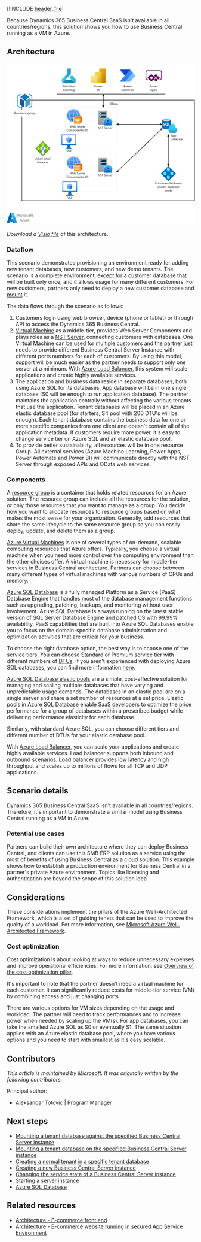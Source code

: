 [!INCLUDE [header_file](../../../includes/sol-idea-header.md)]

Because Dynamics 365 Business Central SaaS isn't available in all countries/regions, this solution shows you how to use Business Central running as a VM in Azure.

## Architecture

![Diagram showing the Business Central architecture.](../media/business-central-as-a-service.png)  

*Download a [Visio file](https://arch-center.azureedge.net/business-central-as-a-service.vsdx)* of this architecture.

### Dataflow

This scenario demonstrates provisioning an environment ready for adding new tenant databases, new customers, and new demo tenants. The scenario is a complete environment, except for a customer database that will be built only once, and it allows usage for many different customers. For new customers, partners only need to deploy a new customer database and [mount](/dynamics365/business-central/dev-itpro/administration/mount-dismount-tenant) it.

The data flows through the scenario as follows:

1. Customers login using web browser, device (phone or tablet) or through API to access the Dynamics 365 Business Central.
1. [Virtual Machine](/azure/virtual-machines/windows/overview) as a middle-tier, provides Web Server Components and plays roles as a [NST Server](/dynamics365/business-central/dev-itpro/administration/configure-server-instance), connecting customers with databases. One Virtual Machine can be used for multiple customers and the partner just needs to provide different Business Central Server Instance with different ports numbers for each of customers. By using this model, support will be much easier as the partner needs to support only one server at a minimum. With [Azure Load Balancer](/azure/load-balancer/load-balancer-overview), this system will scale applications and create highly available services.
1. The application and business data reside in separate databases, both using Azure SQL for its databases. App database will be in one single database (S0 will be enough to run application database). The partner maintains the application centrally without affecting the various tenants that use the application. Tenant databases will be placed in an Azure elastic database pool (for starters, S4 pool with 200 DTU's will be enough). Each tenant database contains the business data for one or more specific companies from one client and doesn't contain all of the application metadata. If customers require more power, it's easy to change service tier on Azure SQL and an elastic database pool.
1. To provide better sustainability, all resources will be in one resource Group. All external services (Azure Machine Learning, Power Apps, Power Automate and Power BI) will communicate directly with the NST Server through exposed APIs and OData web services.

### Components

A [resource group](/azure/azure-resource-manager/management/manage-resource-groups-portal) is a container that holds related resources for an Azure solution. The resource group can include all the resources for the solution, or only those resources that you want to manage as a group. You decide how you want to allocate resources to resource groups based on what makes the most sense for your organization. Generally, add resources that share the same lifecycle to the same resource group so you can easily deploy, update, and delete them as a group.

[Azure Virtual Machines](https://azure.microsoft.com/products/virtual-machines) is one of several types of on-demand, scalable computing resources that Azure offers. Typically, you choose a virtual machine when you need more control over the computing environment than the other choices offer. A virtual machine is necessary for middle-tier services in Business Central architecture. Partners can choose between many different types of virtual machines with various numbers of CPUs and memory.

[Azure SQL Database](https://azure.microsoft.com/products/azure-sql/database) is a fully managed Platform as a Service (PaaS) Database Engine that handles most of the database management functions such as upgrading, patching, backups, and monitoring without user involvement. Azure SQL Database is always running on the latest stable version of SQL Server Database Engine and patched OS with 99.99% availability. PaaS capabilities that are built into Azure SQL Databases enable you to focus on the domain-specific database administration and optimization activities that are critical for your business.

To choose the right database option, the best way is to choose one of the service tiers. You can choose Standard or Premium service tier with different numbers of [DTUs](/azure/azure-sql/database/resource-limits-dtu-single-databases#standard-service-tier). If you aren't experienced with deploying Azure SQL databases, you can find more information [here](/dynamics365/business-central/dev-itpro/deployment/deploy-database-azure-sql-database).

[Azure SQL Database elastic pools](/azure/azure-sql/database/elastic-pool-overview) are a simple, cost-effective solution for managing and scaling multiple databases that have varying and unpredictable usage demands. The databases in an elastic pool are on a single server and share a set number of resources at a set price. Elastic pools in Azure SQL Database enable SaaS developers to optimize the price performance for a group of databases within a prescribed budget while delivering performance elasticity for each database.

Similarly, with standard Azure SQL, you can choose different tiers and different number of DTUs for your elastic database pool.

With [Azure Load Balancer](https://azure.microsoft.com/solutions/load-balancing-with-azure), you can scale your applications and create highly available services. Load balancer supports both inbound and outbound scenarios. Load balancer provides low latency and high throughput and scales up to millions of flows for all TCP and UDP applications.

## Scenario details

Dynamics 365 Business Central SaaS isn't available in all countries/regions. Therefore, it's important to demonstrate a similar model using Business Central running as a VM in Azure.

### Potential use cases

Partners can build their own architecture where they can deploy Business Central, and clients can use this SMB ERP solution as a service using the most of benefits of using Business Central as a cloud solution. This example shows how to establish a production environment for Business Central in a partner's private Azure environment. Topics like licensing and authentication are beyond the scope of this solution idea.

## Considerations

These considerations implement the pillars of the Azure Well-Architected Framework, which is a set of guiding tenets that can be used to improve the quality of a workload. For more information, see [Microsoft Azure Well-Architected Framework](/azure/architecture/framework).

### Cost optimization

Cost optimization is about looking at ways to reduce unnecessary expenses and improve operational efficiencies. For more information, see [Overview of the cost optimization pillar](/azure/architecture/framework/cost/overview).

It's important to note that the partner doesn't need a virtual machine for each customer. It can significantly reduce costs for middle-tier service (VM) by combining access and just changing ports.

There are various options for VM sizes depending on the usage and workload. The partner will need to track performances and to increase power when needed by scaling up the VM(s). For app databases, you can take the smallest Azure SQL as S0 or eventually S1. The same situation applies with an Azure elastic database pool, where you have various options and you need to start with smallest as it's easy scalable.

## Contributors

*This article is maintained by Microsoft. It was originally written by the following contributors.*

Principal author:

 * [Aleksandar Totovic](https://www.linkedin.com/in/aleksandartotovic) | Program Manager

## Next steps

- [Mounting a tenant database against the specified Business Central Server instance](/powershell/module/microsoft.dynamics.nav.management/mount-navtenant?view=businesscentral-ps-16)
- [Mounting a tenant database on the specified Business Central Server instance](/powershell/module/microsoft.dynamics.nav.management/mount-navtenantdatabase?view=businesscentral-ps-16)
- [Creating a normal tenant in a specific tenant database](/powershell/module/microsoft.dynamics.nav.management/new-navtenant?view=businesscentral-ps-16)
- [Creating a new Business Central Server instance](/powershell/module/microsoft.dynamics.nav.management/new-navserverinstance?view=businesscentral-ps-16)
- [Changing the service state of a Business Central Server instance](/powershell/module/microsoft.dynamics.nav.management/set-navserverinstance?view=businesscentral-ps-16)
- [Starting a server instance](/powershell/module/microsoft.dynamics.nav.management/start-navserverinstance?view=businesscentral-ps-16)
- [Azure SQL Database](/azure/azure-sql/database/sql-database-paas-overview)

## Related resources

- [Architecture - E-commerce front end](../../example-scenario/apps/ecommerce-scenario.yml)
- [Architecture - E-commerce website running in secured App Service Environment](./ecommerce-website-running-in-secured-ase.yml)
